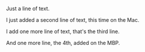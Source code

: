 Just a line of text.

I just added a second line of text, this time on the Mac.

I add one more line of text, that's the third line.

And one more line, the 4th, added on the MBP.
